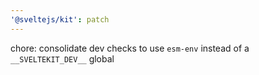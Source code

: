 ```yaml
---
'@sveltejs/kit': patch
---
```


chore: consolidate dev checks to use `esm-env` instead of a `__SVELTEKIT_DEV__` global
